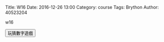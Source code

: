 Title: W16
Date: 2016-12-26 13:00 
Category: course
Tags: Brython
Author: 40523204

w16

<!-- PELICAN_END_SUMMARY -->

<!-- 導入 Brython 標準程式庫 -->

<script type="text/javascript" 
    src="https://cdn.rawgit.com/brython-dev/brython/master/www/src/brython_dist.js">
</script>

<!-- 啟動 Brython -->

<script>
window.onload=function(){
brython(1);
}
</script>

<!-- 以下實際利用  Brython 畫圖 -->

<div id="con"></div>
<script type="text/python3">
from browser import alert
from browser import document
from browser import html
import random
#print("test")
alert("test")
con1 = document["con"]
#1.利用亂數模組產生標準答案
標準答案 = random.randint(1,100)

#2.取得使用者所猜的整數(可以使用 try except 防止輸入非整數)
#3.根據使用者與標準答案比較大小,並且回應提示字串
#4.假如利用while迴圈,可以在使用者沒有猜對之前繼續輸入,
並且累計猜題次數
'''
con1 <= str(標準答案)
'''
try:
    for i in range(1):
        #con1 <= "test" + " <br />"
        yourInput=int(input("請輸入一個整數!"))
        con1 <= "test" + html.BR()
        output = yourInput + 1
        con1 <= "你輸入的整數加上1之後,為" + str(output)
except:
    con1 <= "拜託請輸入整數!"
'''    
def b1(e):    
    alert("click123")   
document["b1"].bind("click",b1)
</script>
<button id="b1">玩猜數字遊戲</button>